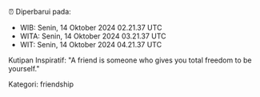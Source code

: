 ⏰ Diperbarui pada:
- WIB: Senin, 14 Oktober 2024 02.21.37 UTC
- WITA: Senin, 14 Oktober 2024 03.21.37 UTC
- WIT: Senin, 14 Oktober 2024 04.21.37 UTC

Kutipan Inspiratif:
"A friend is someone who gives you total freedom to be yourself."


Kategori: friendship

